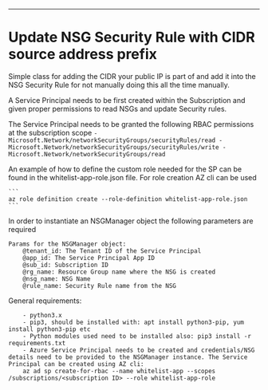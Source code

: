 ---
# Update NSG Security Rule with CIDR source address prefix


Simple class for adding the CIDR your public IP is part of and add it into the NSG Security Rule for not manually doing this all the time manually.                                                                                                                                 

A Service Principal needs to be first created within the Subscription and given proper permissions to read NSGs and update Security rules. 

The Service Principal needs to be granted the following RBAC permissions at the subscription scope
		```
		- Microsoft.Network/networkSecurityGroups/securityRules/read
		- Microsoft.Network/networkSecurityGroups/securityRules/write
		-  Microsoft.Network/networkSecurityGroups/read
		```


An example of how to define the custom role needed for the SP can be found in the whitelist-app-role.json file. For role creation AZ cli can be used

	```
	az role definition create --role-definition whitelist-app-role.json
	```

In order to instantiate an NSGManager object the following parameters are required

```
Params for the NSGManager object:                                                                                                                                   
	@tenant_id: The Tenant ID of the Service Principal                                                                                        
	@app_id: The Service Principal App ID                                                                                                     
	@sub_id: Subscription ID                                                                                                                  
	@rg_name: Resource Group name where the NSG is created                                                                                    
	@nsg_name: NSG Name                                                                                                                       
	@rule_name: Security Rule name from the NSG                                                                                               
```

General requirements:

```
	- python3.x 
	- pip3, should be installed with: apt install python3-pip, yum install python3-pip etc
	- Python modules used need to be installed also: pip3 install -r requirements.txt
	- Azure Service Principal needs to be created and credentials/NSG details need to be provided to the NSGManager instance. The Service Principal can be created using AZ cli:
	az ad sp create-for-rbac --name whitelist-app --scopes /subscriptions/<subscription ID> --role whitelist-app-role
```



